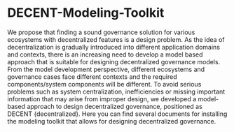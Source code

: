 # DECENT-Modeling-Toolkit
We propose that finding a sound governance solution for various ecosystems with decentralized features
is a design problem. As the idea of decentralization is gradually introduced into different application
domains and contexts, there is an increasing need to develop a model based approach that is suitable
for designing decentralized governance models. From the model development perspective, different
ecosystems and governance cases face different contexts and the required components/system components
will be different. To avoid serious problems such as system centralization, inefficiencies or missing
important information that may arise from improper design, we developed a model-based approach to
design decentralized governance, positioned as DECENT {decentralized}. Here you can find several documents for installing the modeling toolkit 
that allows for designing decentralized governance.
